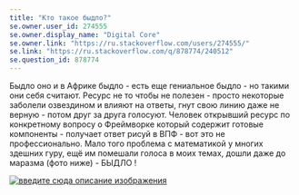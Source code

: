 ```yaml
---
title: "Кто такое быдло?"
se.owner.user_id: 274555
se.owner.display_name: "Digital Core"
se.owner.link: "https://ru.stackoverflow.com/users/274555/"
se.link: "https://ru.stackoverflow.com/q/878774/240512"
se.question_id: 878774
---
```


Быдло оно и в Африке быдло - есть еще гениальное быдло - но такими они себя считают. Ресурс не то чтобы не полезен - просто некоторые заболели озвездином и влияют на ответы, гнут свою линию даже не верную - потом друг за друга голосуют.
Человек открывший ресурс по конкретному вопросу о Фреймворке который содержит готовые компоненты - получает ответ рисуй в ВПФ - вот это не профессионально. 
Мало того проблема с математикой у многих здешних гуру, ещё им помешали голоса в моих темах, дошли даже до маразма (фото ниже) - БЫДЛО !

[![введите сюда описание изображения][1]][1] 


  [1]: https://i.stack.imgur.com/XEwM2.png
